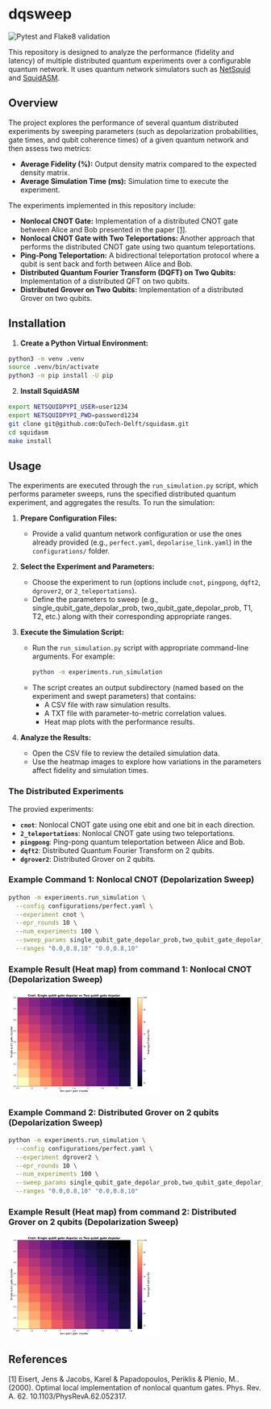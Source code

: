 # dqsweep

![Pytest and Flake8 validation](https://github.com/Quang00/DQC/actions/workflows/python-app.yml/badge.svg)

This repository is designed to analyze the performance (fidelity and latency) of multiple distributed quantum experiments over a configurable quantum network. It uses quantum network simulators such as [NetSquid](https://netsquid.org/) and [SquidASM](https://github.com/QuTech-Delft/squidasm).

## Overview

The project explores the performance of several quantum distributed experiments by sweeping parameters (such as depolarization probabilities, gate times, and qubit coherence times) of a given quantum network and then assess two metrics:

- **Average Fidelity (%):** Output density matrix compared to the expected density matrix.
- **Average Simulation Time (ms):** Simulation time to execute the experiment.

The experiments implemented in this repository include:

- **Nonlocal CNOT Gate:** Implementation of a distributed CNOT gate between Alice and Bob presented in the paper [[1]](#1).
- **Nonlocal CNOT Gate with Two Teleportations:** Another approach that performs the distributed CNOT gate using two quantum teleportations.
- **Ping-Pong Teleportation:** A bidirectional teleportation protocol where a qubit is sent back and forth between Alice and Bob.
- **Distributed Quantum Fourier Transform (DQFT) on Two Qubits:** Implementation of a distributed QFT on two qubits.
- **Distributed Grover on Two Qubits:** Implementation of a distributed Grover on two qubits.

## Installation

1. **Create a Python Virtual Environment:**
```bash
python3 -m venv .venv
source .venv/bin/activate
python3 -m pip install -U pip
```
2. **Install SquidASM**
```bash
export NETSQUIDPYPI_USER=user1234
export NETSQUIDPYPI_PWD=password1234
git clone git@github.com:QuTech-Delft/squidasm.git
cd squidasm
make install
```

## Usage

The experiments are executed through the `run_simulation.py` script, which performs parameter sweeps, runs the specified distributed quantum experiment, and aggregates the results. To run the simulation:

1. **Prepare Configuration Files:**

   - Provide a valid quantum network configuration or use the ones already provided (e.g., `perfect.yaml`, `depolarise_link.yaml`) in the `configurations/` folder.

2. **Select the Experiment and Parameters:**

   - Choose the experiment to run (options include `cnot`, `pingpong`, `dqft2`, `dgrover2`, or `2_teleportations`).
   - Define the parameters to sweep (e.g., single_qubit_gate_depolar_prob, two_qubit_gate_depolar_prob, T1, T2, etc.) along with their corresponding appropriate ranges.

3. **Execute the Simulation Script:**

   - Run the `run_simulation.py` script with appropriate command-line arguments. For example:
     ```bash
     python -m experiments.run_simulation
     ```
   - The script creates an output subdirectory (named based on the experiment and swept parameters) that contains:
     - A CSV file with raw simulation results.
     - A TXT file with parameter-to-metric correlation values.
     - Heat map plots with the performance results.

4. **Analyze the Results:**
   - Open the CSV file to review the detailed simulation data.
   - Use the heatmap images to explore how variations in the parameters affect fidelity and simulation times.

### The Distributed Experiments

The provied experiments:

- **`cnot`**: Nonlocal CNOT gate using one ebit and one bit in each direction.
- **`2_teleportations`**: Nonlocal CNOT gate using two teleportations.
- **`pingpong`**: Ping-pong quantum teleportation between Alice and Bob.
- **`dqft2`**: Distributed Quantum Fourier Transform on 2 qubits.
- **`dgrover2`**: Distributed Grover on 2 qubits.
  
### Example Command 1: Nonlocal CNOT (Depolarization Sweep)
```bash
python -m experiments.run_simulation \
  --config configurations/perfect.yaml \
  --experiment cnot \
  --epr_rounds 10 \
  --num_experiments 100 \
  --sweep_params single_qubit_gate_depolar_prob,two_qubit_gate_depolar_prob \
  --ranges "0.0,0.8,10" "0.0,0.8,10"
```

### Example Result (Heat map) from command 1: Nonlocal CNOT (Depolarization Sweep)

<img src=docs/cnot_heat_fidelity.png width="60%" height="60%">

### Example Command 2: Distributed Grover on 2 qubits (Depolarization Sweep)
```bash
python -m experiments.run_simulation \
  --config configurations/perfect.yaml \
  --experiment dgrover2 \
  --epr_rounds 10 \
  --num_experiments 100 \
  --sweep_params single_qubit_gate_depolar_prob,two_qubit_gate_depolar_prob \
  --ranges "0.0,0.8,10" "0.0,0.8,10"
```

### Example Result (Heat map) from command 2: Distributed Grover on 2 qubits (Depolarization Sweep)

<img src=docs/cnot_heat_fidelity.png width="60%" height="60%">

## References
<a id="1">[1]</a> 
Eisert, Jens & Jacobs, Karel & Papadopoulos, Periklis & Plenio, M.. (2000). Optimal local implementation of nonlocal quantum gates. Phys. Rev. A. 62. 10.1103/PhysRevA.62.052317. 

